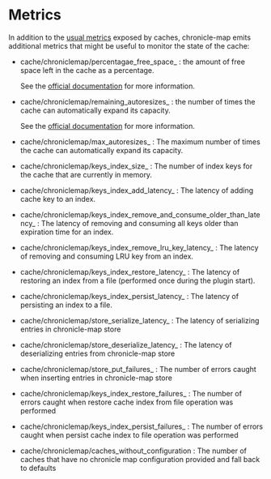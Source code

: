 Metrics
=============

In addition to the [usual metrics](https://gerrit-review.googlesource.com/Documentation/metrics.html#_caches)
exposed by caches, chronicle-map emits additional metrics that might be useful
to monitor the state of the cache:

* cache/chroniclemap/percentagae_free_space_<cache-name>
  : the amount of free space left in the cache as a percentage.

  See the [official documentation](https://javadoc.io/static/net.openhft/chronicle-map/3.20.83/net/openhft/chronicle/map/ChronicleMap.html#percentageFreeSpace--)
  for more information.

* cache/chroniclemap/remaining_autoresizes_<cache-name>
  : the number of times the cache can automatically expand its capacity.

  See the [official documentation](https://javadoc.io/static/net.openhft/chronicle-map/3.20.83/net/openhft/chronicle/map/ChronicleMap.html#remainingAutoResizes--)
  for more information.

* cache/chroniclemap/max_autoresizes_<cache-name>
  : The maximum number of times the cache can automatically expand its capacity.

* cache/chroniclemap/keys_index_size_<cache-name>
  : The number of index keys for the cache that are currently in memory.

* cache/chroniclemap/keys_index_add_latency_<cache-name>
  : The latency of adding cache key to an index.

* cache/chroniclemap/keys_index_remove_and_consume_older_than_latency_<cache-name>
  : The latency of removing and consuming all keys older than expiration time for an index.

* cache/chroniclemap/keys_index_remove_lru_key_latency_<cache-name>
  : The latency of removing and consuming LRU key from an index.

* cache/chroniclemap/keys_index_restore_latency_<cache-name>
  : The latency of restoring an index from a file (performed once during the plugin start).

* cache/chroniclemap/keys_index_persist_latency_<cache-name>
  : The latency of persisting an index to a file.

* cache/chroniclemap/store_serialize_latency_<cache-name>
  : The latency of serializing entries in chronicle-map store

* cache/chroniclemap/store_deserialize_latency_<cache-name>
  : The latency of deserializing entries from chronicle-map store

* cache/chroniclemap/store_put_failures_<cache-name>
  : The number of errors caught when inserting entries in chronicle-map store

* cache/chroniclemap/keys_index_restore_failures_<cache-name>
  : The number of errors caught when restore cache index from file operation was performed

* cache/chroniclemap/keys_index_persist_failures_<cache-name>
  : The number of errors caught when persist cache index to file operation was performed

* cache/chroniclemap/caches_without_configuration
  : The number of caches that have no chronicle map configuration provided and fall back to defaults

